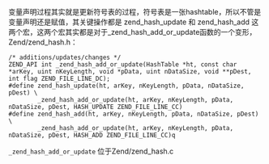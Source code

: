 变量声明过程其实就是更新符号表的过程，符号表是一张hashtable，所以不管是变量声明还是赋值，其关键操作都是 zend\_hash\_update 和 zend\_hash\_add 这两个宏，这两个宏其实都是对于\_zend\_hash\_add\_or\_update函数的一个变形，Zend/zend\_hash.h：

```
/* additions/updates/changes */
ZEND_API int _zend_hash_add_or_update(HashTable *ht, const char *arKey, uint nKeyLength, void *pData, uint nDataSize, void **pDest, int flag ZEND_FILE_LINE_DC);
#define zend_hash_update(ht, arKey, nKeyLength, pData, nDataSize, pDest) \
		_zend_hash_add_or_update(ht, arKey, nKeyLength, pData, nDataSize, pDest, HASH_UPDATE ZEND_FILE_LINE_CC)
#define zend_hash_add(ht, arKey, nKeyLength, pData, nDataSize, pDest) \
		_zend_hash_add_or_update(ht, arKey, nKeyLength, pData, nDataSize, pDest, HASH_ADD ZEND_FILE_LINE_CC)q
```

`_zend_hash_add_or_update`  位于Zend/zend_hash.c